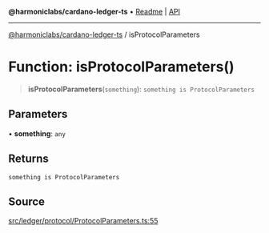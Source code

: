 **@harmoniclabs/cardano-ledger-ts** • [Readme](../Introduction.md) \| [API](../globals.md)

***

[@harmoniclabs/cardano-ledger-ts](../Introduction.md) / isProtocolParameters

# Function: isProtocolParameters()

> **isProtocolParameters**(`something`): `something is ProtocolParameters`

## Parameters

• **something**: `any`

## Returns

`something is ProtocolParameters`

## Source

[src/ledger/protocol/ProtocolParameters.ts:55](https://github.com/HarmonicLabs/cardano-ledger-ts/blob/d1659b0/src/ledger/protocol/ProtocolParameters.ts#L55)
